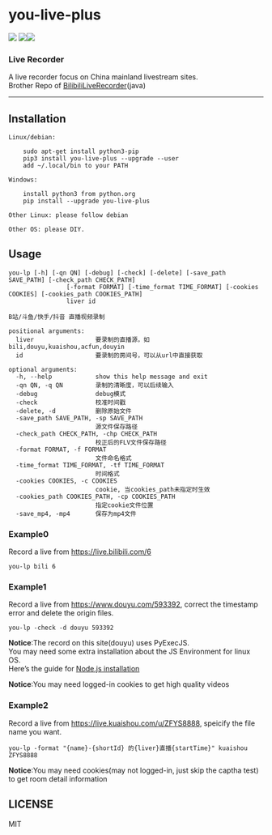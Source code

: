 you-live-plus
===========================
![](https://img.shields.io/badge/Python-3-green.svg) ![](https://img.shields.io/badge/require-requests-green.svg)![](https://img.shields.io/badge/require-PyExecJS-green.svg)
### Live Recorder
A live recorder focus on China mainland livestream sites.   
Brother Repo of [BilibiliLiveRecorder](https://github.com/nICEnnnnnnnLee/BilibiliLiveRecorder)(java)  

    
****
## Installation
```
Linux/debian:

    sudo apt-get install python3-pip
    pip3 install you-live-plus --upgrade --user
    add ~/.local/bin to your PATH

Windows:

    install python3 from python.org
    pip install --upgrade you-live-plus

Other Linux: please follow debian

Other OS: please DIY.
```

## Usage
```
you-lp [-h] [-qn QN] [-debug] [-check] [-delete] [-save_path SAVE_PATH] [-check_path CHECK_PATH]
                [-format FORMAT] [-time_format TIME_FORMAT] [-cookies COOKIES] [-cookies_path COOKIES_PATH]
                liver id

B站/斗鱼/快手/抖音 直播视频录制

positional arguments:
  liver                 要录制的直播源，如 bili,douyu,kuaishou,acfun,douyin
  id                    要录制的房间号，可以从url中直接获取

optional arguments:
  -h, --help            show this help message and exit
  -qn QN, -q QN         录制的清晰度，可以后续输入
  -debug                debug模式
  -check                校准时间戳
  -delete, -d           删除原始文件
  -save_path SAVE_PATH, -sp SAVE_PATH
                        源文件保存路径
  -check_path CHECK_PATH, -chp CHECK_PATH
                        校正后的FLV文件保存路径
  -format FORMAT, -f FORMAT
                        文件命名格式
  -time_format TIME_FORMAT, -tf TIME_FORMAT
                        时间格式
  -cookies COOKIES, -c COOKIES
                        cookie, 当cookies_path未指定时生效
  -cookies_path COOKIES_PATH, -cp COOKIES_PATH
                        指定cookie文件位置
  -save_mp4, -mp4       保存为mp4文件
```

### Example0
Record a live from <https://live.bilibili.com/6>
```
you-lp bili 6
```

### Example1
Record a live from <https://www.douyu.com/593392>, correct the timestamp error and delete the origin files.
```
you-lp -check -d douyu 593392
```
**Notice**:The record on this site(douyu) uses PyExecJS.  
You may need some extra installation about the JS Environment for linux OS.  
Here’s the guide for [Node.js installation](https://github.com/nodesource/distributions)  


**Notice**:You may need logged-in cookies to get high quality videos

### Example2
Record a live from <https://live.kuaishou.com/u/ZFYS8888>, speicify the file name you want.
```
you-lp -format "{name}-{shortId} 的{liver}直播{startTime}" kuaishou ZFYS8888
```
**Notice**:You may need cookies(may not logged-in, just skip the captha test) to get room detail information


## LICENSE
MIT 


